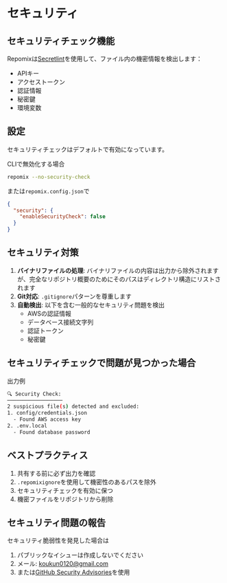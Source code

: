 # セキュリティ

## セキュリティチェック機能

Repomixは[Secretlint](https://github.com/secretlint/secretlint)を使用して、ファイル内の機密情報を検出します：
- APIキー
- アクセストークン
- 認証情報
- 秘密鍵
- 環境変数

## 設定

セキュリティチェックはデフォルトで有効になっています。

CLIで無効化する場合
```bash
repomix --no-security-check
```

または`repomix.config.json`で
```json
{
  "security": {
    "enableSecurityCheck": false
  }
}
```

## セキュリティ対策

1. **バイナリファイルの処理**: バイナリファイルの内容は出力から除外されますが、完全なリポジトリ概要のためにそのパスはディレクトリ構造にリストされます
2. **Git対応**: `.gitignore`パターンを尊重します
3. **自動検出**: 以下を含む一般的なセキュリティ問題を検出
    - AWSの認証情報
    - データベース接続文字列
    - 認証トークン
    - 秘密鍵

## セキュリティチェックで問題が見つかった場合

出力例
```bash
🔍 Security Check:
──────────────────
2 suspicious file(s) detected and excluded:
1. config/credentials.json
  - Found AWS access key
2. .env.local
  - Found database password
```

## ベストプラクティス

1. 共有する前に必ず出力を確認
2. `.repomixignore`を使用して機密性のあるパスを除外
3. セキュリティチェックを有効に保つ
4. 機密ファイルをリポジトリから削除

## セキュリティ問題の報告

セキュリティ脆弱性を発見した場合は
1. パブリックなイシューは作成しないでください
2. メール: koukun0120@gmail.com
3. または[GitHub Security Advisories](https://github.com/yamadashy/repomix/security/advisories/new)を使用
